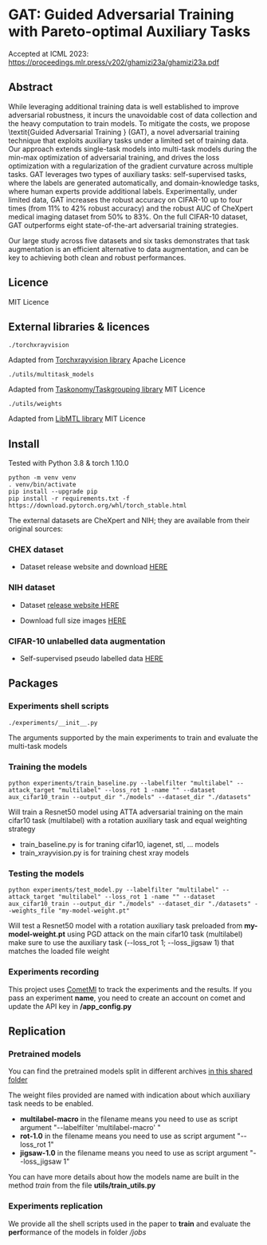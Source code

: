 # GAT: Guided Adversarial Training with Pareto-optimal Auxiliary Tasks
Accepted at ICML 2023: https://proceedings.mlr.press/v202/ghamizi23a/ghamizi23a.pdf

## Abstract

While leveraging additional training data is well established to improve adversarial robustness, it incurs the unavoidable cost of data collection and the heavy computation to train models. To mitigate the costs, we propose \textit{Guided Adversarial Training } (GAT), a novel adversarial training technique that exploits auxiliary tasks under a limited set of training data. 
Our approach extends single-task models into multi-task models during the min-max optimization of adversarial training, and drives the loss optimization with a regularization of the gradient curvature across multiple tasks.
GAT leverages two types of auxiliary tasks: self-supervised tasks, where the labels are generated automatically, and domain-knowledge tasks, where human experts provide additional labels. Experimentally, under limited data, GAT increases the robust accuracy on CIFAR-10 up to four times (from 11\% to 42\% robust accuracy) and the robust AUC of CheXpert medical imaging dataset from 50\% to 83\%. On the full CIFAR-10 dataset, GAT outperforms eight state-of-the-art adversarial training strategies.

Our large study across five datasets and six tasks demonstrates that task augmentation is an efficient alternative to data augmentation, and can be key to achieving both clean and robust performances.


## Licence
MIT Licence



## External libraries & licences

```
./torchxrayvision
```
Adapted from [Torchxrayvision library](https://github.com/mlmed/torchxrayvision) Apache Licence


```
./utils/multitask_models
```
Adapted from [Taskonomy/Taskgrouping library](https://github.com/tstandley/taskgrouping/) MIT Licence


```
./utils/weights
```
Adapted from [LibMTL library](https://github.com/median-research-group/LibMTL) MIT Licence

## Install

Tested with Python 3.8 &  torch 1.10.0

```shell script
python -m venv venv
. venv/bin/activate
pip install --upgrade pip
pip install -r requirements.txt -f https://download.pytorch.org/whl/torch_stable.html
```

The external datasets are CheXpert and NIH; they are available from their original sources:

### CHEX dataset

* Dataset release website and download [HERE](https://stanfordmlgroup.github.io/competitions/chexpert/)

### NIH dataset

* Dataset [release website HERE](https://www.nih.gov/news-events/news-releases/nih-clinical-center-provides-one-largest-publicly-available-chest-x-ray-datasets-scientific-community)
    
* Download full size images [HERE](https://academictorrents.com/details/557481faacd824c83fbf57dcf7b6da9383b3235a)

### CIFAR-10 unlabelled data augmentation 
* Self-supervised pseudo labelled data [HERE](https://drive.google.com/file/d/1LTw3Sb5QoiCCN-6Y5PEKkq9C9W60w-Hi/view)

## Packages


### Experiments shell scripts
```
./experiments/__init__.py
```
The arguments supported by the main experiments to train and evaluate the multi-task models


### Training the models
```
python experiments/train_baseline.py --labelfilter "multilabel" --attack_target "multilabel" --loss_rot 1 -name "" --dataset aux_cifar10_train --output_dir "./models" --dataset_dir "./datasets"
```

Will train a Resnet50 model using ATTA adversarial training on the main cifar10 task (multilabel) with a rotation auxiliary task and equal weighting strategy
* train_baseline.py is for traning cifar10, iagenet, stl, ... models
* train_xrayvision.py is for training chest xray models

### Testing the models
```
python experiments/test_model.py --labelfilter "multilabel" --attack_target "multilabel" --loss_rot 1 -name "" --dataset aux_cifar10_train --output_dir "./models" --dataset_dir "./datasets" --weights_file "my-model-weight.pt"
```

Will test a Resnet50 model with a rotation auxiliary task preloaded from **my-model-weight.pt**  using PGD attack on the main cifar10 task (multilabel) 
make sure to use the auxiliary task (--loss_rot 1; --loss_jigsaw 1) that matches the loaded file weight

### Experiments recording
This project uses [CometMl](www.comet.ml) to track the experiments and the results.
If you pass an experiment **name**, you need to create an account on comet and update the API key in **/app_config.py**

## Replication

### Pretrained models

You can find the pretrained models split in different archives [in this shared folder](https://figshare.com/projects/ATTA/139864)

The weight files provided are named with indication about which auxiliary task needs to be enabled.
* **multilabel-macro** in the filename means you need to use as script argument "--labelfilter 'multilabel-macro' "
* **rot-1.0** in the filename means you need to use as script argument "--loss_rot 1"
* **jigsaw-1.0** in the filename means you need to use as script argument "--loss_jigsaw 1"

You can have more details about how the models name are built in the method *train* from the file **utils/train_utils.py** 

### Experiments replication

We provide all the shell scripts used in the paper to **train** and evaluate the **perf**ormance of the models in folder */jobs* 
